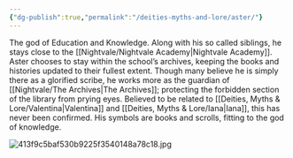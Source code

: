 ```yaml
---
{"dg-publish":true,"permalink":"/deities-myths-and-lore/aster/"}
---
```



The god of Education and Knowledge. Along with his so called siblings, he stays close to the [[Nightvale/Nightvale Academy\|Nightvale Academy]]. Aster chooses to stay within the school’s archives, keeping the books and histories updated to their fullest extent. Though many believe he is simply there as a glorified scribe, he works more as the guardian of [[Nightvale/The Archives\|The Archives]]; protecting the forbidden section of the library from prying eyes. Believed to be related to [[Deities, Myths & Lore/Valentina\|Valentina]] and [[Deities, Myths & Lore/Iana\|Iana]], this has never been confirmed. His symbols are books and scrolls, fitting to the god of knowledge.

![413f9c5baf530b9225f3540148a78c18.jpg](/img/user/Images/413f9c5baf530b9225f3540148a78c18.jpg)